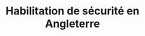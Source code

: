 ---
title: Habilitation de sécurité en Angleterre
location: Londres, Royaume-Uni
start: 2023-01-01
# end: 2030-01-01
---